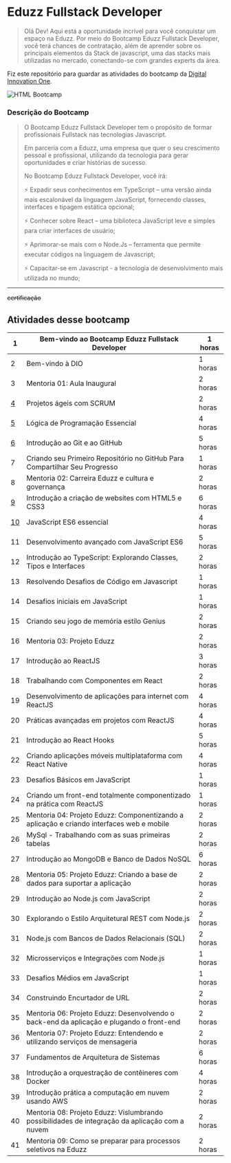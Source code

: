 # Eduzz Fullstack Developer

> Olá Dev! Aqui está a oportunidade incrível para você conquistar um espaço na Eduzz. Por meio do Bootcamp Eduzz Fullstack Developer, você terá chances de contratação, além de aprender sobre os principais elementos da Stack de javascript, uma das stacks mais utilizadas no mercado, conectando-se com grandes experts da área.

Fiz este repositório para guardar as atividades do bootcamp da [Digital Innovation One](https://digitalinnovation.one/bootcamps/eduzz-fullstack-developer).

![HTML Bootcamp](https://hermes.digitalinnovation.one/tracks/cover/53609f67-89fc-441d-a005-846be54b19fa.png)

### Descrição do Bootcamp

> O Bootcamp Eduzz Fullstack Developer tem o propósito de formar profissionais Fullstack nas tecnologias Javascript.
>
> Em parceria com a Eduzz, uma empresa que quer o seu crescimento pessoal e profissional, utilizando da tecnologia para gerar oportunidades e criar histórias de sucesso. 
>
> No Bootcamp Eduzz Fullstack Developer, você irá:
>  
> ⚡ Expadir seus conhecimentos em TypeScript – uma versão ainda mais escalonável da linguagem JavaScript, fornecendo classes, interfaces e tipagem estática opcional;
>
> ⚡ Conhecer sobre React – uma biblioteca JavaScript leve e simples para criar interfaces de usuário;
>
> ⚡ Aprimorar-se mais com o Node.Js – ferramenta que permite executar códigos na linguagem de Javascript;
>
> ⚡ Capacitar-se em Javascript - a tecnologia de desenvolvimento mais utilizada no mundo;

---

~~certificação~~

## Atividades desse bootcamp

| 1  | Bem-vindo ao Bootcamp Eduzz Fullstack Developer                                                | 1 horas  |
|----|------------------------------------------------------------------------------------------------|----------|
| 2  | Bem-vindo à DIO                                                                                | 1 horas  |
| 3  | Mentoria 01: Aula Inaugural                                                                    | 2 horas  |
| [4](https://github.com/Darlley/digital-innovation-one/tree/main/cursos/projetos-ageis-com-scrum)  | Projetos ágeis com SCRUM                                                                       | 2 horas  |
| [5](https://github.com/Darlley/digital-innovation-one/tree/main/cursos/logica-de-programacao)  | Lógica de Programação Essencial                                                                | 4 horas  |
| [6](https://github.com/Darlley/digital-innovation-one/tree/main/cursos/introducao-ao-git-e-ao-github)  | Introdução ao Git e ao GitHub                                                                  | 5 horas  |
| 7  | Criando seu Primeiro Repositório no GitHub Para Compartilhar Seu Progresso                     | 1 horas  |
| 8  | Mentoria 02: Carreira Eduzz e cultura e governança                                             | 2 horas  |
| [9](https://github.com/Darlley/digital-innovation-one/tree/main/cursos/introducao-a-criacao-de-websites-com-html5-e-css3)  | Introdução a criação de websites com HTML5 e CSS3                                              | 6 horas  |
| [10](https://github.com/Darlley/digital-innovation-one/tree/main/cursos/javascript-es6-essencial) | JavaScript ES6 essencial                                                                           | 4 horas  |
| 11 | Desenvolvimento avançado com JavaScript ES6                                                    | 5 horas  |
| 12 | Introdução ao TypeScript: Explorando Classes, Tipos e Interfaces                               | 2 horas  |
| 13 | Resolvendo Desafios de Código em Javascript                                                    | 1 horas  |
| 14 | Desafios iniciais em JavaScript                                                                | 1 horas  |
| 15 | Criando seu jogo de memória estilo Genius                                                      | 2 horas  |
| 16 | Mentoria 03: Projeto Eduzz                                                                     | 2 horas  |
| 17 | Introdução ao ReactJS                                                                          | 3 horas  |
| 18 | Trabalhando com Componentes em React                                                           | 2 horas  |
| 19 | Desenvolvimento de aplicações para internet com ReactJS                                        | 4 horas  |
| 20 | Práticas avançadas em projetos com ReactJS                                                     | 4 horas  |
| 21 | Introdução ao React Hooks                                                                      | 5 horas  |
| 22 | Criando aplicações móveis multiplataforma com React Native                                     | 4 horas  |
| 23 | Desafios Básicos em JavaScript                                                                 | 1 horas  |
| 24 | Criando um front-end totalmente componentizado na prática com ReactJS                          | 1 horas  |
| 25 | Mentoria 04: Projeto Eduzz: Componentizando a aplicação e criando interfaces web e mobile      | 2 horas  |
| 26 | MySql - Trabalhando com as suas primeiras tabelas                                              | 2 horas  |
| 27 | Introdução ao MongoDB e Banco de Dados NoSQL                                                   | 6 horas  |
| 28 | Mentoria 05: Projeto Eduzz: Criando a base de dados para suportar a aplicação                  | 2 horas  |
| 29 | Introdução ao Node.js com JavaScript                                                           | 2 horas  |
| 30 | Explorando o Estilo Arquitetural REST com Node.js                                              | 2 horas  |
| 31 | Node.js com Bancos de Dados Relacionais (SQL)                                                  | 2 horas  |
| 32 | Microsserviços e Integrações com Node.js                                                       | 1 horas  |
| 33 | Desafios Médios em JavaScript                                                                  | 1 horas  |
| 34 | Construindo Encurtador de URL                                                                  | 2 horas  |
| 35 | Mentoria 06: Projeto Eduzz: Desenvolvendo o back-end da aplicação e plugando o front-end       | 2 horas  |
| 36 | Mentoria 07: Projeto Eduzz: Entendendo e utilizando serviços de mensageria                     | 2 horas  |
| 37 | Fundamentos de Arquitetura de Sistemas                                                         | 6 horas  |
| 38 | Introdução a orquestração de contêineres com Docker                                            | 4 horas  |
| 39 | Introdução prática a computação em nuvem usando AWS                                            | 2 horas  |
| 40 | Mentoria 08: Projeto Eduzz: Vislumbrando possibilidades de integração da aplicação com a nuvem | 2 horas  |
| 41 | Mentoria 09: Como se preparar para processos seletivos na Eduzz                                | 2 horas  |